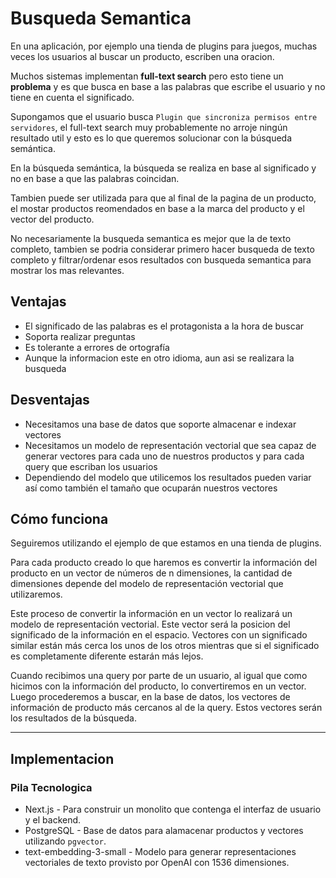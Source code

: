 # Busqueda Semantica

En una aplicación, por ejemplo una tienda de plugins para juegos, muchas veces los usuarios al buscar un producto, escriben una oracion.

Muchos sistemas implementan **full-text search** pero esto tiene un **problema** y es que busca en base a las palabras que escribe el usuario y no tiene en cuenta el significado.

Supongamos que el usuario busca `Plugin que sincroniza permisos entre servidores`, el full-text search muy probablemente no arroje ningún resultado util y esto es lo que queremos solucionar con la búsqueda semántica.

En la búsqueda semántica, la búsqueda se realiza en base al significado y no en base a que las palabras coincidan.

Tambien puede ser utilizada para que al final de la pagina de un producto, el mostar productos reomendados en base a la marca del producto y el vector del producto.

No necesariamente la busqueda semantica es mejor que la de texto completo, tambien se podria considerar primero hacer busqueda de texto completo y filtrar/ordenar esos resultados con busqueda semantica para mostrar los mas relevantes.

## Ventajas

- El significado de las palabras es el protagonista a la hora de buscar
- Soporta realizar preguntas
- Es tolerante a errores de ortografía
- Aunque la informacion este en otro idioma, aun asi se realizara la busqueda

## Desventajas

- Necesitamos una base de datos que soporte almacenar e indexar vectores
- Necesitamos un modelo de representación vectorial que sea capaz de generar vectores para cada uno de nuestros productos y para cada query que escriban los usuarios
- Dependiendo del modelo que utilicemos los resultados pueden variar así como también el tamaño que ocuparán nuestros vectores

## Cómo funciona

Seguiremos utilizando el ejemplo de que estamos en una tienda de plugins.

Para cada producto creado lo que haremos es convertir la información del producto en un vector de números de n dimensiones, la cantidad de dimensiones depende del modelo de representación vectorial que utilizaremos.

Este proceso de convertir la información en un vector lo realizará un modelo de representación vectorial. Este vector será la posicion del significado de la información en el espacio. Vectores con un significado similar están más cerca los unos de los otros mientras que si el significado es completamente diferente estarán más lejos.

Cuando recibimos una query por parte de un usuario, al igual que como hicimos con la información del producto, lo convertiremos en un vector. Luego procederemos a buscar, en la base de datos, los vectores de información de producto más cercanos al de la query. Estos vectores serán los resultados de la búsqueda.

---

## Implementacion

### Pila Tecnologica

- Next.js - Para construir un monolito que contenga el interfaz de usuario y el backend.
- PostgreSQL - Base de datos para alamacenar productos y vectores utilizando `pgvector`.
- text-embedding-3-small - Modelo para generar representaciones vectoriales de texto provisto por OpenAI con 1536 dimensiones.
